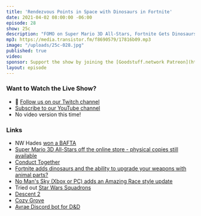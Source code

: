 ```yaml
---
title: 'Rendezvous Points in Space with Dinosaurs in Fortnite'
date: 2021-04-02 08:00:00 -06:00
episode: 28
show: 25c
description: "FOMO on Super Mario 3D All-Stars, Fortnite Gets Dinosaurs, No Man's Sky Amazing Race, and Nick DM's a D&D Campaign."
mp3: https://media.transistor.fm/f8690579/17816b09.mp3
image: "/uploads/25c-028.jpg"
published: true
video:
sponsor: Support the show by joining the [Goodstuff.network Patreon](https://www.patreon.com/goodstuff)
layout: episode
---
```


### Want to Watch the Live Show?

* 💙 [Follow us on our Twitch channel](https://goodstuff.network/twitch/)
* [Subscribe to our YouTube channel](https://www.youtube.com/user/goodstuffdotfm?sub_confirmation=1)
* No video version this time!

### Links

- NW Hades [won a BAFTA](https://twitter.com/BAFTAGames/status/1375182907472547843)
- [Super Mario 3D All-Stars off the online store - physical copies still available](https://twitter.com/walmartcagaming/status/1377637002984701971?s=21)
- [Conduct Together](https://www.nintendo.com/games/detail/conduct-together-switch/)
- [Fortnite adds dinosaurs and the ability to upgrade your weapons with animal parts?](https://www.theverge.com/2021/3/30/22357140/fortnite-primal-update-egg-hatch-dinosaur-raptor)
- [No Man's Sky (Xbox or PC) adds an Amazing Race style update](https://www.polygon.com/22359004/no-mans-sky-expeditions-release-date-patch-explained-new-hud-missions-sentinels-seasons)
- Tried out [Star Wars Squadrons](https://www.ea.com/games/starwars/squadrons?isLocalized=true)
- [Descent 2](https://en.wikipedia.org/wiki/Descent_II)
- [Cozy Grove](https://apps.apple.com/us/app/cozy-grove/id1466130749)
- [Avrae Discord bot for D&D](https://avrae.io/)